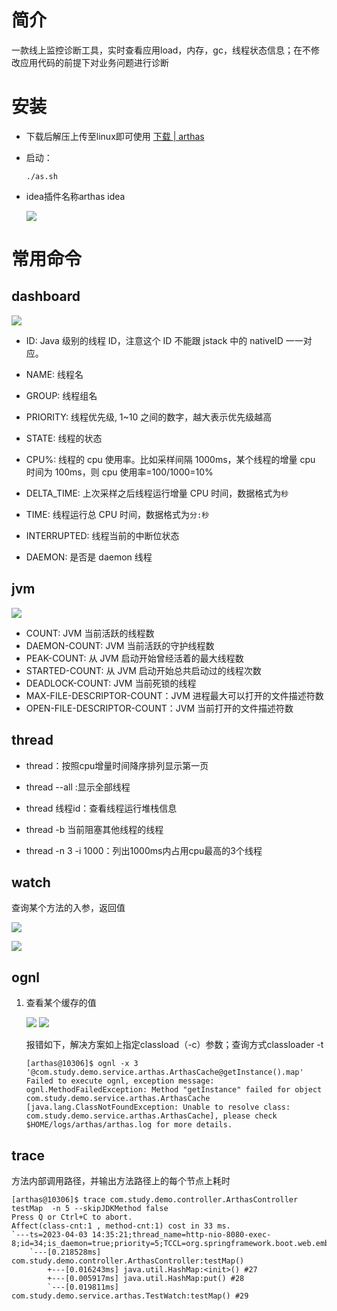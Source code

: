 # 简介

一款线上监控诊断工具，实时查看应用load，内存，gc，线程状态信息；在不修改应用代码的前提下对业务问题进行诊断

# 安装

- 下载后解压上传至linux即可使用 [下载 | arthas](https://arthas.aliyun.com/doc/download.html)

- 启动：
  
      ./as.sh

- idea插件名称arthas idea
  
  ![](../image/arthas/2023-04-03-14-22-54-image.png)

# 常用命令

## dashboard

![](../image/xingnengfenxi/2023-02-28-14-54-52-image.png)

- ID: Java 级别的线程 ID，注意这个 ID 不能跟 jstack 中的 nativeID 一一对应。

- NAME: 线程名

- GROUP: 线程组名

- PRIORITY: 线程优先级, 1~10 之间的数字，越大表示优先级越高

- STATE: 线程的状态

- CPU%: 线程的 cpu 使用率。比如采样间隔 1000ms，某个线程的增量 cpu 时间为 100ms，则 cpu 使用率=100/1000=10%

- DELTA_TIME: 上次采样之后线程运行增量 CPU 时间，数据格式为`秒`

- TIME: 线程运行总 CPU 时间，数据格式为`分:秒`

- INTERRUPTED: 线程当前的中断位状态

- DAEMON: 是否是 daemon 线程

## jvm

![](../image/xingnengfenxi/2023-02-28-14-52-27-image.png)

- COUNT: JVM 当前活跃的线程数
- DAEMON-COUNT: JVM 当前活跃的守护线程数
- PEAK-COUNT: 从 JVM 启动开始曾经活着的最大线程数
- STARTED-COUNT: 从 JVM 启动开始总共启动过的线程次数
- DEADLOCK-COUNT: JVM 当前死锁的线程
- MAX-FILE-DESCRIPTOR-COUNT：JVM 进程最大可以打开的文件描述符数
- OPEN-FILE-DESCRIPTOR-COUNT：JVM 当前打开的文件描述符数

## thread

- thread：按照cpu增量时间降序排列显示第一页

- thread --all :显示全部线程

- thread 线程id：查看线程运行堆栈信息

- thread -b 当前阻塞其他线程的线程

- thread -n 3 -i 1000：列出1000ms内占用cpu最高的3个线程

## watch

  查询某个方法的入参，返回值

![](../image/arthas/2023-04-03-14-25-51-image.png)

![](../image/arthas/2023-04-03-14-26-32-image.png)

## ognl

1. 查看某个缓存的值
   
   ![](../image/arthas/2023-04-03-14-28-35-image.png)
   ![](../image/arthas/2023-04-03-14-32-17-image.png)
   
   报错如下，解决方案如上指定classload（-c）参数；查询方式classloader -t
   
       [arthas@10306]$ ognl -x 3 '@com.study.demo.service.arthas.ArthasCache@getInstance().map'
       Failed to execute ognl, exception message: ognl.MethodFailedException: Method "getInstance" failed for object com.study.demo.service.arthas.ArthasCache [java.lang.ClassNotFoundException: Unable to resolve class: com.study.demo.service.arthas.ArthasCache], please check $HOME/logs/arthas/arthas.log for more details.
       

## trace

方法内部调用路径，并输出方法路径上的每个节点上耗时

    
    [arthas@10306]$ trace com.study.demo.controller.ArthasController testMap  -n 5 --skipJDKMethod false
    Press Q or Ctrl+C to abort.
    Affect(class-cnt:1 , method-cnt:1) cost in 33 ms.
    `---ts=2023-04-03 14:35:21;thread_name=http-nio-8080-exec-8;id=34;is_daemon=true;priority=5;TCCL=org.springframework.boot.web.embedded.tomcat.TomcatEmbeddedWebappClassLoader@3c19aaa5
        `---[0.218528ms] com.study.demo.controller.ArthasController:testMap()
            +---[0.016243ms] java.util.HashMap:<init>() #27
            +---[0.005917ms] java.util.HashMap:put() #28
            `---[0.019811ms] com.study.demo.service.arthas.TestWatch:testMap() #29
    

